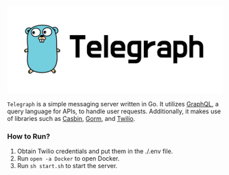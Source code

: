 ![](art/telegraph.png)

```Telegraph``` is a simple messaging server written in Go. It utilizes [GraphQL](https://github.com/99designs/gqlgen), a query language for APIs, to handle user requests. Additionally, it makes use of libraries such as [Casbin](https://github.com/casbin/casbin), [Gorm](https://gorm.io/index.html), and [Twilio](https://github.com/twilio/twilio-go). 

### How to Run?

1. Obtain Twilio credentials and put them in the ./.env file.
2. Run ```open -a Docker``` to open Docker. 
3. Run ```sh start.sh``` to start the server. 
